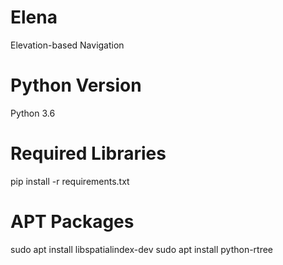 # Elena
Elevation-based Navigation

# Python Version
Python 3.6

# Required Libraries
pip install -r requirements.txt

# APT Packages
sudo apt install libspatialindex-dev
sudo apt install python-rtree

